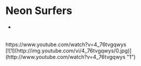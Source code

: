 # Neon Surfers
-
 <br />
https://www.youtube.com/watch?v=4_76tvgqwys <br />
[![1](http://img.youtube.com/vi/4_76tvgqwys/0.jpg)](http://www.youtube.com/watch?v=4_76tvgqwys "1")
